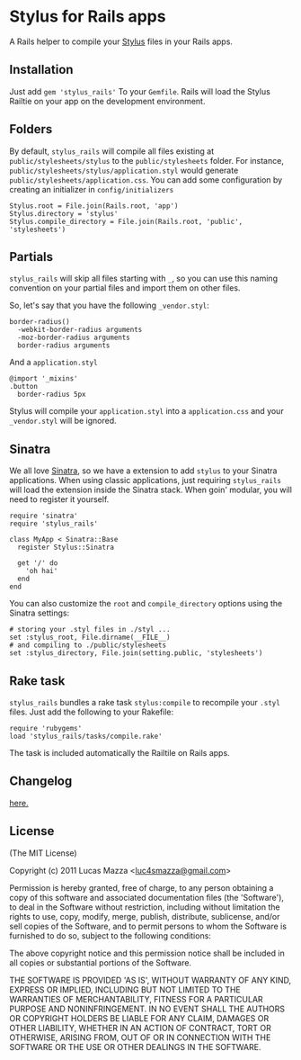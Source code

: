# Stylus for Rails apps

A Rails helper to compile your [Stylus](https://github.com/LearnBoost/stylus) files in your Rails apps.

## Installation

Just add `gem 'stylus_rails'` To your `Gemfile`. Rails will load the Stylus Railtie on your app on the development environment.

## Folders

By default, `stylus_rails` will compile all files existing at `public/stylesheets/stylus` to the `public/stylesheets` folder. For instance, `public/stylesheets/stylus/application.styl` would generate `public/stylesheets/application.css`. You can add some configuration by creating an initializer in `config/initializers`

    Stylus.root = File.join(Rails.root, 'app')
    Stylus.directory = 'stylus'
    Stylus.compile_directory = File.join(Rails.root, 'public', 'stylesheets')

## Partials

`stylus_rails` will skip all files starting with `_`, so you can use this naming convention on your partial files and import them on other files.

So, let's say that you have the following `_vendor.styl`:

    border-radius()
      -webkit-border-radius arguments
      -moz-border-radius arguments
      border-radius arguments

And a `application.styl`

    @import '_mixins'
    .button
      border-radius 5px

Stylus will compile your `application.styl` into a `application.css` and your `_vendor.styl` will be ignored.

## Sinatra

We all love [Sinatra](http://www.sinatrarb.com/), so we have a extension to add `stylus` to your Sinatra applications.
When using classic applications, just requiring `stylus_rails` will load the extension inside the Sinatra stack. When goin' modular, you will need to register it yourself.

    require 'sinatra'
    require 'stylus_rails'

    class MyApp < Sinatra::Base
      register Stylus::Sinatra

      get '/' do
        'oh hai'
      end
    end

You can also customize the `root` and `compile_directory` options using the Sinatra settings:

    # storing your .styl files in ./styl ...
    set :stylus_root, File.dirname(__FILE__)
    # and compiling to ./public/stylesheets
    set :stylus_directory, File.join(setting.public, 'stylesheets')


## Rake task

`stylus_rails` bundles a rake task `stylus:compile` to recompile your `.styl` files. Just add the following to your Rakefile:

    require 'rubygems'
    load 'stylus_rails/tasks/compile.rake'

The task is included automatically the Railtile on Rails apps.

## Changelog
[here.](https://github.com/lucasmazza/stylus_rails/blob/master/CHANGELOG.md)

## License

(The MIT License)

Copyright (c) 2011 Lucas Mazza &lt;luc4smazza@gmail.com&gt;

Permission is hereby granted, free of charge, to any person obtaining
a copy of this software and associated documentation files (the
'Software'), to deal in the Software without restriction, including
without limitation the rights to use, copy, modify, merge, publish,
distribute, sublicense, and/or sell copies of the Software, and to
permit persons to whom the Software is furnished to do so, subject to
the following conditions:

The above copyright notice and this permission notice shall be
included in all copies or substantial portions of the Software.

THE SOFTWARE IS PROVIDED 'AS IS', WITHOUT WARRANTY OF ANY KIND,
EXPRESS OR IMPLIED, INCLUDING BUT NOT LIMITED TO THE WARRANTIES OF
MERCHANTABILITY, FITNESS FOR A PARTICULAR PURPOSE AND NONINFRINGEMENT.
IN NO EVENT SHALL THE AUTHORS OR COPYRIGHT HOLDERS BE LIABLE FOR ANY
CLAIM, DAMAGES OR OTHER LIABILITY, WHETHER IN AN ACTION OF CONTRACT,
TORT OR OTHERWISE, ARISING FROM, OUT OF OR IN CONNECTION WITH THE
SOFTWARE OR THE USE OR OTHER DEALINGS IN THE SOFTWARE.